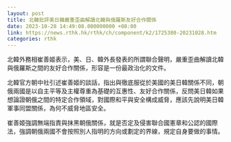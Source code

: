 ```yaml
---
layout: post
title: 北韓批評美日韓嚴重歪曲解讀北韓與俄羅斯友好合作關係
date: 2023-10-28 14:49:08.000000000 +08:00
link: https://news.rthk.hk/rthk/ch/component/k2/1725380-20231028.htm
categories: rthk
---
```


北韓外務相崔善姬表示，美、日、韓外長發表的所謂聯合聲明，嚴重歪曲解讀北韓與俄羅斯之間的友好合作關係，形容是一份最政治化的文件。

北韓官方朝中社引述崔善姬的談話，指出與徹底服從於美國的美日韓關係不同，朝俄兩國是以自主平等及主權尊重為基礎的互惠性、友好合作關係，反問美日韓如果想論證朝俄之間的特定合作領域，對國際和平與安全構成威脅，應該先說明美日韓軍事同盟關係，為何不威脅地區安全。

崔善姬強調無端指責與抹黑朝俄關係，就是否定及侵害聯合國憲章和公認的國際法，強調朝俄兩國不會按照別人指明的方向或劃定的界線，規定自身要做的事情。
